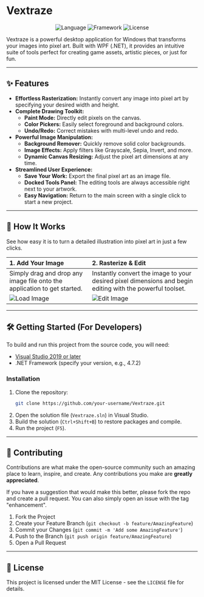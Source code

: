 # Vextraze


<p align="center">
  <img alt="Language" src="https://img.shields.io/badge/language-C%23-blueviolet">
  <img alt="Framework" src="https://img.shields.io/badge/framework-WPF%20(.NET)-blue">
  <img alt="License" src="https://img.shields.io/badge/license-MIT-green">
</p>

Vextraze is a powerful desktop application for Windows that transforms your images into pixel art. Built with WPF (.NET), it provides an intuitive suite of tools perfect for creating game assets, artistic pieces, or just for fun.

---

## ✨ Features

*   **Effortless Rasterization:** Instantly convert any image into pixel art by specifying your desired width and height.
*   **Complete Drawing Toolkit:**
    *   **Paint Mode:** Directly edit pixels on the canvas.
    *   **Color Pickers:** Easily select foreground and background colors.
    *   **Undo/Redo:** Correct mistakes with multi-level undo and redo.
*   **Powerful Image Manipulation:**
    *   **Background Remover:** Quickly remove solid color backgrounds.
    *   **Image Effects:** Apply filters like Grayscale, Sepia, Invert, and more.
    *   **Dynamic Canvas Resizing:** Adjust the pixel art dimensions at any time.
*   **Streamlined User Experience:**
    *   **Save Your Work:** Export the final pixel art as an image file.
    *   **Docked Tools Panel:** The editing tools are always accessible right next to your artwork.
    *   **Easy Navigation:** Return to the main screen with a single click to start a new project.

---

## 🚀 How It Works

See how easy it is to turn a detailed illustration into pixel art in just a few clicks.

| 1. Add Your Image                                                                                                | 2. Rasterize & Edit                                                                                               |
| :--------------------------------------------------------------------------------------------------------------- | :---------------------------------------------------------------------------------------------------------------- |
| Simply drag and drop any image file onto the application to get started.                                         | Instantly convert the image to your desired pixel dimensions and begin editing with the powerful toolset.         |
| <img src="https://github.com/user-attachments/assets/f851e425-6237-47d3-bcd5-ce48e661fd9f" alt="Load Image"> | <img src="https://github.com/user-attachments/assets/0920a763-6453-493e-98f6-8f17f8675e5e" alt="Edit Image"> |

---

## 🛠️ Getting Started (For Developers)

To build and run this project from the source code, you will need:

*   [Visual Studio 2019 or later](https://visualstudio.microsoft.com/)
*   .NET Framework (specify your version, e.g., 4.7.2)

### Installation

1.  Clone the repository:
    ```sh
    git clone https://github.com/your-username/Vextraze.git
    ```
2.  Open the solution file (`Vextraze.sln`) in Visual Studio.
3.  Build the solution (`Ctrl+Shift+B`) to restore packages and compile.
4.  Run the project (`F5`).

---

## 🤝 Contributing

Contributions are what make the open-source community such an amazing place to learn, inspire, and create. Any contributions you make are **greatly appreciated**.

If you have a suggestion that would make this better, please fork the repo and create a pull request. You can also simply open an issue with the tag "enhancement".

1.  Fork the Project
2.  Create your Feature Branch (`git checkout -b feature/AmazingFeature`)
3.  Commit your Changes (`git commit -m 'Add some AmazingFeature'`)
4.  Push to the Branch (`git push origin feature/AmazingFeature`)
5.  Open a Pull Request

---

## 📄 License

This project is licensed under the MIT License - see the `LICENSE` file for details.

